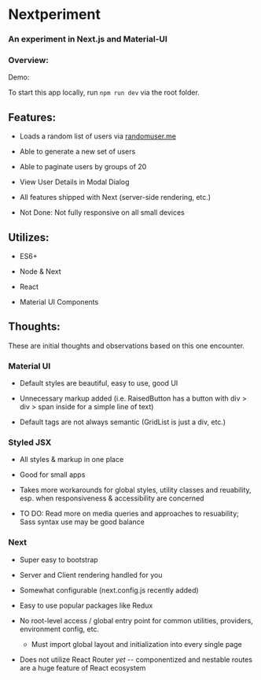 # Nextperiment

### An experiment in Next.js and Material-UI

### Overview:
Demo: []()

To start this app locally, run `npm run dev` via the root folder.


## Features:

- Loads a random list of users via [randomuser.me](https://randomuser.me/)

- Able to generate a new set of users

- Able to paginate users by groups of 20

- View User Details in Modal Dialog

- All features shipped with Next (server-side rendering, etc.)

- Not Done: Not fully responsive on all small devices


## Utilizes:

- ES6+

- Node & Next

- React

- Material UI Components


## Thoughts:
These are initial thoughts and observations based on this one encounter.

### Material UI
- Default styles are beautiful, easy to use, good UI

- Unnecessary markup added (i.e. RaisedButton has a button with div > div > span inside for a simple line of text)

- Default tags are not always semantic (GridList is just a div, etc.)


### Styled JSX
- All styles & markup in one place

- Good for small apps

- Takes more workarounds for global styles, utility classes and reuability, esp. when responsiveness & accessibility are concerned

- TO DO: Read more on media queries and approaches to resuability; Sass syntax use may be good balance


### Next
- Super easy to bootstrap

- Server and Client rendering handled for you

- Somewhat configurable (next.config.js recently added)

- Easy to use popular packages like Redux

- No root-level access / global entry point for common utilities, providers, environment config, etc.
    * Must import global layout and initialization into every single page

- Does not utilize React Router *yet* -- componentized and nestable routes are a huge feature of React ecosystem

